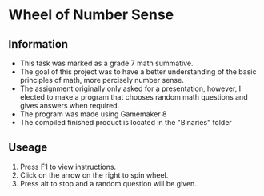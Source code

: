# Wheel of Number Sense

## Information
* This task was marked as a grade 7 math summative.
* The goal of this project was to have a better understanding of the basic principles of math, more percisely number sense.
* The assignment originally only asked for a presentation, however, I elected to make a program that chooses random math questions and gives answers when required.
* The program was made using Gamemaker 8
* The compiled finished product is located in the "Binaries" folder
	
## Useage
1. Press F1 to view instructions.
2. Click on the arrow on the right to spin wheel.
3. Press alt to stop and a random question will be given.